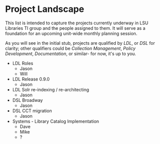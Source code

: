 # Project Landscape
This list is intended to capture the projects currently underway in LSU Libraries TI group and the people assigned to them.
It will serve as a foundation for an upcoming unit-wide monthly planning session.

As you will see in the initial stub, projects are qualified by *LDL*, or *DSL* for clarity; other qualifiers could be *Collection Management*, *Policy Development*, *Documentation*, or similar- for now, it's up to you.

- LDL Roles
  - Jason
  - Will
- LDL Release 0.9.0
  - Jason
- LDL Solr re-indexing / re-architecting
  - Jason
- DSL Broadway
  - Jason
- DSL CCT migration
  - Jason
- Systems - Library Catalog Implementation
  - Dave
  - Mike
  - ?

